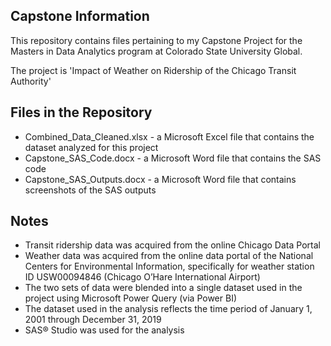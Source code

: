 Capstone Information
--------------------
This repository contains files pertaining to my Capstone Project
for the Masters in Data Analytics program
at Colorado State University Global.

The project is 'Impact of Weather on Ridership of the Chicago Transit Authority'

Files in the Repository
------------------------
* Combined_Data_Cleaned.xlsx - a Microsoft Excel file that contains the dataset analyzed for this project
* Capstone_SAS_Code.docx - a Microsoft Word file that contains the SAS code
* Capstone_SAS_Outputs.docx - a Microsoft Word file that contains screenshots of the SAS outputs

Notes
------
* Transit ridership data was acquired from the online Chicago Data Portal
* Weather data was acquired from the online data portal of the National Centers for Environmental Information, specifically for weather station ID USW00094846 (Chicago O’Hare International Airport) 
* The two sets of data were blended into a single dataset used in the project using Microsoft Power Query (via Power BI)
* The dataset used in the analysis reflects the time period of January 1, 2001 through December 31, 2019
* SAS® Studio was used for the analysis
